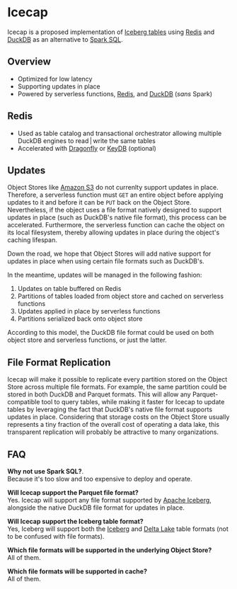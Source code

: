 # Icecap

Icecap is a proposed implementation of [Iceberg tables](https://iceberg.apache.org/spec/) using [Redis](https://redis.io/) and [DuckDB](https://duckdb.org/) as an alternative to [Spark SQL](https://spark.apache.org/sql/).

## Overview
- Optimized for low latency
- Supporting updates in place
- Powered by serverless functions, [Redis](https://redis.io/), and [DuckDB](https://duckdb.org/) (*sans* Spark)

## Redis
- Used as table catalog and transactional orchestrator allowing multiple DuckDB engines to read | write the same tables
- Accelerated with [Dragonfly](https://dragonflydb.io/) or [KeyDB](https://docs.keydb.dev/) (optional)

## Updates
Object Stores like [Amazon S3](https://aws.amazon.com/s3/) do not currenlty support updates in place. Therefore, a serverless function must `GET` an entire object before applying updates to it and before it can be `PUT` back on the Object Store. Nevertheless, if the object uses a file format natively designed to support updates in place (such as DuckDB's native file format), this process can be accelerated. Furthermore, the serverless function can cache the object on its local filesystem, thereby allowing updates in place during the object's caching lifespan.

Down the road, we hope that Object Stores will add native support for updates in place when using certain file formats such as DuckDB's.

In the meantime, updates will be managed in the following fashion:

1. Updates on table buffered on Redis
2. Partitions of tables loaded from object store and cached on serverless functions
3. Updates applied in place by serverless functions
4. Partitions serialized back onto object store

According to this model, the DuckDB file format could be used on both object store and serverless functions, or just the latter.

## File Format Replication
Icecap will make it possible to replicate every partition stored on the Object Store across multiple file formats. For example, the same partition could be stored in both DuckDB and Parquet formats. This will allow any Parquet-compatible tool to query tables, while making it faster for Icecap to update tables by leveraging the fact that DuckDB's native file format supports updates in place. Considering that storage costs on the Object Store usually represents a tiny fraction of the overall cost of operating a data lake, this transparent replication will probably be attractive to many organizations.

## FAQ
**Why not use Spark SQL?**.  
Because it's too slow and too expensive to deploy and operate.

**Will Icecap support the Parquet file format?**  
Yes. Icecap will support any file format supported by [Apache Iceberg](https://iceberg.apache.org/), alongside the native DuckDB file format for updates in place.

**Will Icecap support the Iceberg table format?**  
Yes, Iceberg will support both the [Iceberg](https://iceberg.apache.org/) and [Delta Lake](https://delta.io/) table formats (not to be confused with file formats).

**Which file formats will be supported in the underlying Object Store?**   
All of them.

**Which file formats will be supported in cache?**   
All of them.
